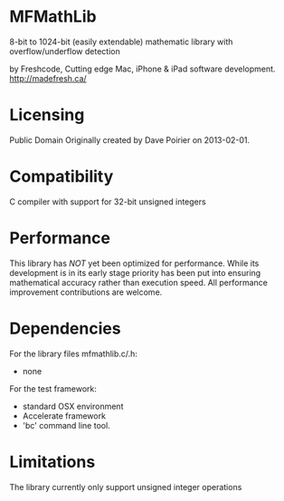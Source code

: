 MFMathLib
=========

8-bit to 1024-bit (easily extendable) mathematic library with overflow/underflow detection

by Freshcode, Cutting edge Mac, iPhone & iPad software development.
http://madefresh.ca/


Licensing
=========
Public Domain
Originally created by Dave Poirier on 2013-02-01.

Compatibility
=============
C compiler with support for 32-bit unsigned integers

Performance
===========
This library has _NOT_ yet been optimized for performance.  While its development is in its
early stage priority has been put into ensuring mathematical accuracy rather than execution speed.
All performance improvement contributions are welcome.

Dependencies
============
For the library files mfmathlib.c/.h:
-  none

For the test framework:
-  standard OSX environment
-  Accelerate framework
-  'bc' command line tool.

Limitations
===========
The library currently only support unsigned integer operations
